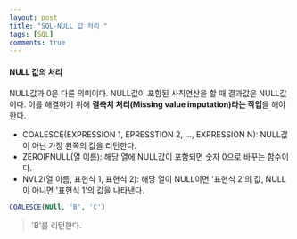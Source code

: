 ```yaml
---
layout: post
title: "SQL-NULL 값 처리 "
tags: [SQL]
comments: true
---
```


#### NULL 값의 처리

NULL값과 0은 다른 의미이다. NULL값이 포함된 사칙연산을 할 때 결과값은 NULL값이다. 이를 해결하기 위해 **결측치 처리(Missing value imputation)라는 작업**을 해야한다.

- COALESCE(EXPRESSION 1, EPRESSTION 2, ..., EXPRESSION N): NULL값이 아닌 가장 왼쪽의 값을 리턴한다.
- ZEROIFNULL(열 이름): 해당 열에 NULL값이 포함되면 숫자 0으로 바꾸는 함수이다.
- NVL2(열 이름, 표현식 1, 표현식 2): 해당 열이 NULL이면 '표현식 2'의 값, NULL이 아니면 '표현식 1'의 값을 나타낸다.

```sql
COALESCE(NUll, 'B', 'C')
```
> 'B'를 리턴한다.